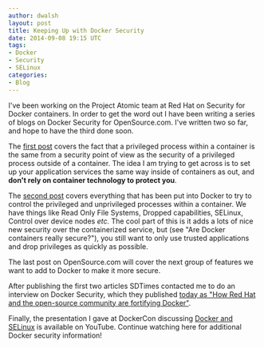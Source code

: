 ```yaml
---
author: dwalsh
layout: post
title: Keeping Up with Docker Security
date: 2014-09-08 19:15 UTC
tags:
- Docker
- Security
- SELinux
categories:
- Blog
---
```

I've been working on the Project Atomic team at Red Hat on Security for Docker containers. In order to get the word out I have been writing a series of blogs on Docker Security for OpenSource.com. I've written two so far, and hope to have the third done soon.
 
The [first post](http://opensource.com/business/14/7/docker-security-selinux) covers the fact that a privileged process within a container is the same from a security point of view as the security of a privileged process outside of a container.  The idea I am trying to get across is to set up your application services the same way inside of containers as out, and **don't rely on container technology to protect you**.

The [second post](https://opensource.com/business/14/9/security-for-docker) covers everything that has been put into Docker to try to control the privileged and unprivileged processes within a container. We have things like Read Only File Systems, Dropped capabilities, SELinux, Control over device nodes *etc.* The cool part of this is it adds a lots of nice new security over the containerized service, but (see "Are Docker containers really secure?"), you still want to only use trusted applications and drop privileges as quickly as possible.
 
The last post on OpenSource.com will cover the next group of features we want to add to Docker to make it more secure.
 
After publishing the first two articles SDTimes contacted me to do an interview on Docker Security, which they published [today as "How Red Hat and the open-source community are fortifying Docker"](http://sdtimes.com/red-hat-open-source-community-fortifying-docker/).

Finally, the presentation I gave at DockerCon discussing [Docker and SELinux](https://www.youtube.com/watch?v=zWGFqMuEHdw) is available on YouTube. Continue watching here for additional Docker security information!
